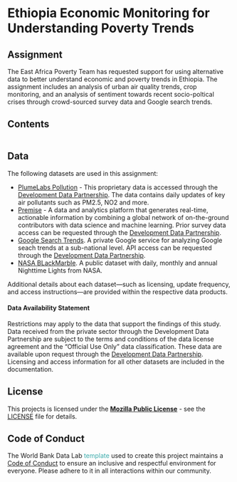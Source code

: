 # Ethiopia Economic Monitoring for Understanding Poverty Trends

## Assignment

The East Africa Poverty Team has requested support for using alternative data to better understand economic and poverty trends in Ethiopia. The assignment includes an analysis of urban air quality trends, crop monitoring, and an analysis of sentiment towards recent socio-poltical crises through crowd-sourced survey data and Google search trends. 

## Contents

```{tableofcontents}
```

## Data

The following datasets are used in this assignment:

* [PlumeLabs Pollution](https://air.plumelabs.com/air-quality-in-Addis%20Ababa-1rKb) - This proprietary data is accessed through the [Development Data Partnership](https://datapartnership.org/). The data contains daily updates of key air pollutants such as PM2.5, NO2 and more. 
* [Premise](https://docs.datapartnership.org/partners/premise/README.html) - A data and analytics platform that generates real-time, actionable information by combining a global network of on-the-ground contributors with data science and machine learning. Prior survey data access can be requested through the [Development Data Partnership](https://datapartnership.org/).
* [Google Search Trends](https://docs.datapartnership.org/partners/google/README.html). A private Google service for analyzing Google seach trends at a sub-national level. API access can be requested through the [Development Data Partnership](https://datapartnership.org/).
* [NASA BLackMarble](https://blackmarble.gsfc.nasa.gov/). A public dataset with daily, monthly and annual Nighttime Lights from NASA. 

Additional details about each dataset—such as licensing, update frequency, and access instructions—are provided within the respective data products.

#### Data Availability Statement

Restrictions may apply to the data that support the findings of this study. Data received from the private sector through the Development Data Partnership are subject to the terms and conditions of the data license agreement and the “Official Use Only” data classification. These data are available upon request through the [Development Data Partnership](https://datapartnership.org/). Licensing and access information for all other datasets are included in the documentation.


## License

This projects is licensed under the [**Mozilla Public License**](https://opensource.org/license/mpl-2-0/) - see the [LICENSE](LICENSE) file for details.


## Code of Conduct

The World Bank Data Lab <span style="color:#3EACAD">template</span> used to create this project maintains a [Code of Conduct](docs/CODE_OF_CONDUCT.md) to ensure an inclusive and respectful environment for everyone. Please adhere to it in all interactions within our community.
